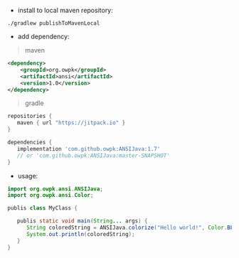 - install to local maven repository:

```
./gradlew publishToMavenLocal
```

- add dependency:

> maven
```xml
<dependency>
    <groupId>org.owpk</groupId>
    <artifactId>ansi</artifactId>
    <version>1.0</version>
</dependency>
```

> gradle

```groovy
repositories {
   maven { url "https://jitpack.io" }
}

dependencies {
   implementation 'com.github.owpk:ANSIJava:1.7'
   // or 'com.github.owpk:ANSIJava:master-SNAPSHOT'
}
```

- usage:

```java
import org.owpk.ansi.ANSIJava;
import org.owpk.ansi.Color;

publis class MyClass {

   publis static void main(String... args) {
      String coloredString = ANSIJava.colorize("Hello world!", Color.BLUE);
      System.out.println(coloredString);
   }
}
```

